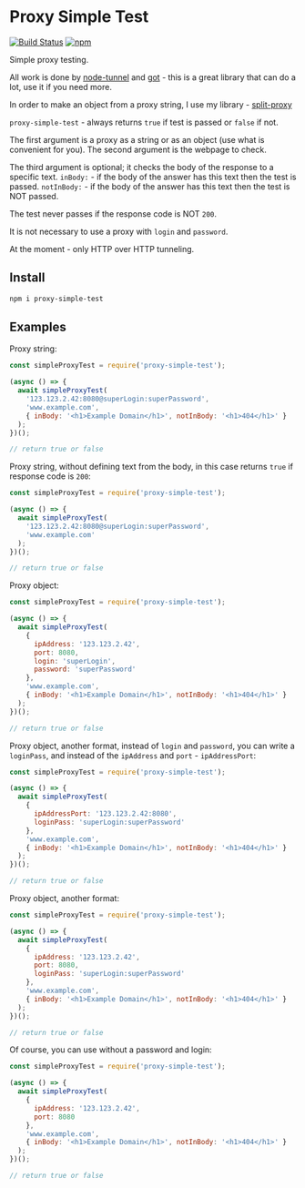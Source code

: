 # Proxy Simple Test

[![Build Status](https://travis-ci.com/Ganevru/proxy-simple-test.svg?branch=master)](https://travis-ci.com/Ganevru/proxy-simple-test)
[![npm](https://img.shields.io/npm/v/proxy-simple-test.svg?style=flat-square)](http://npm.im/proxy-simple-test)

Simple proxy testing.

All work is done by [node-tunnel](https://github.com/koichik/node-tunnel) and [got](https://github.com/sindresorhus/got) - this is a great library that can do a lot, use it if you need more.

In order to make an object from a proxy string, I use my library - [split-proxy](https://github.com/Ganevru/split-proxy)

`proxy-simple-test` - always returns `true` if test is passed or `false` if not.

The first argument is a proxy as a string or as an object (use what is convenient for you).
The second argument is the webpage to check.

The third argument is optional; it checks the body of the response to a specific text.
`inBody:` - if the body of the answer has this text then the test is passed.
`notInBody:` - if the body of the answer has this text then the test is NOT passed.

The test never passes if the response code is NOT `200`.

It is not necessary to use a proxy with `login` and `password`.

At the moment - only HTTP over HTTP tunneling.

## Install

```bash
npm i proxy-simple-test
```

## Examples

Proxy string:

```js
const simpleProxyTest = require('proxy-simple-test');

(async () => {
  await simpleProxyTest(
    '123.123.2.42:8080@superLogin:superPassword',
    'www.example.com',
    { inBody: '<h1>Example Domain</h1>', notInBody: '<h1>404</h1>' }
  );
})();

// return true or false
```

Proxy string, without defining text from the body, in this case returns `true` if response code is `200`:

```js
const simpleProxyTest = require('proxy-simple-test');

(async () => {
  await simpleProxyTest(
    '123.123.2.42:8080@superLogin:superPassword',
    'www.example.com'
  );
})();

// return true or false
```

Proxy object:

```js
const simpleProxyTest = require('proxy-simple-test');

(async () => {
  await simpleProxyTest(
    {
      ipAddress: '123.123.2.42',
      port: 8080,
      login: 'superLogin',
      password: 'superPassword'
    },
    'www.example.com',
    { inBody: '<h1>Example Domain</h1>', notInBody: '<h1>404</h1>' }
  );
})();

// return true or false
```

Proxy object, another format, instead of `login` and `password`, you can write a `loginPass`, and instead of the `ipAddress` and `port` - `ipAddressPort`:

```js
const simpleProxyTest = require('proxy-simple-test');

(async () => {
  await simpleProxyTest(
    {
      ipAddressPort: '123.123.2.42:8080',
      loginPass: 'superLogin:superPassword'
    },
    'www.example.com',
    { inBody: '<h1>Example Domain</h1>', notInBody: '<h1>404</h1>' }
  );
})();

// return true or false
```

Proxy object, another format:

```js
const simpleProxyTest = require('proxy-simple-test');

(async () => {
  await simpleProxyTest(
    {
      ipAddress: '123.123.2.42',
      port: 8080,
      loginPass: 'superLogin:superPassword'
    },
    'www.example.com',
    { inBody: '<h1>Example Domain</h1>', notInBody: '<h1>404</h1>' }
  );
})();

// return true or false
```

Of course, you can use without a password and login:

```js
const simpleProxyTest = require('proxy-simple-test');

(async () => {
  await simpleProxyTest(
    {
      ipAddress: '123.123.2.42',
      port: 8080
    },
    'www.example.com',
    { inBody: '<h1>Example Domain</h1>', notInBody: '<h1>404</h1>' }
  );
})();

// return true or false
```
